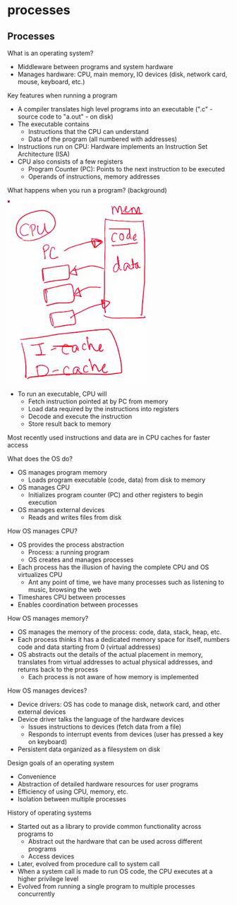 # processes

## Processes

What is an operating system?

- Middleware between programs and system hardware
- Manages hardware: CPU, main memory, IO devices (disk, network card, mouse, keyboard, etc.)

Key features when running a program

- A compiler translates high level programs into an executable (".c" - source code to "a.out" - on disk)
- The executable contains
  - Instructions that the CPU can understand
  - Data of the program (all numbered with addresses)
- Instructions run on CPU: Hardware implements an Instruction Set Architecture (ISA)
- CPU also consists of a few registers
  - Program Counter (PC): Points to the next instruction to be executed
  - Operands of instructions, memory addresses

What happens when you run a program? (background)

![img](./img/1.png)

- To run an executable, CPU will
  - Fetch instruction pointed at by PC from memory
  - Load data required by the instructions into registers
  - Decode and execute the instruction
  - Store result back to memory

Most recently used instructions and data are in CPU caches for faster access

What does the OS do?

- OS manages program memory
  - Loads program executable (code, data) from disk to memory
- OS manages CPU
  - Initializes program counter (PC) and other registers to begin execution
- OS manages external devices
  - Reads and writes files from disk

How OS manages CPU?

- OS provides the process abstraction
  - Process: a running program
  - OS creates and manages processes
- Each process has the illusion of having the complete CPU and OS virtualizes CPU
  - Ant any point of time, we have many processes such as listening to music, browsing the web
- Timeshares CPU between processes
- Enables coordination between processes

How OS manages memory?

- OS manages the memory of the process: code, data, stack, heap, etc.
- Each process thinks it has a dedicated memory space for itself, numbers code and data starting from 0 (virtual addresses)
- OS abstracts out the details of the actual placement in memory, translates from virtual addresses to actual physical addresses, and returns back to the process
  - Each process is not aware of how memory is implemented

How OS manages devices?

- Device drivers: OS has code to manage disk, network card, and other external devices
- Device driver talks the language of the hardware devices
  - Issues instructions to devices (fetch data from a file)
  - Responds to interrupt events from devices (user has pressed a key on keyboard)
- Persistent data organized as a filesystem on disk

Design goals of an operating system

- Convenience
- Abstraction of detailed hardware resources for user programs
- Efficiency of using CPU, memory, etc.
- Isolation between multiple processes

History of operating systems

- Started out as a library to provide common functionality across programs to
  - Abstract out the hardware that can be used across different programs
  - Access devices
- Later, evolved from procedure call to system call
- When a system call is made to run OS code, the CPU executes at a higher privilege level
- Evolved from running a single program to multiple processes concurrently
